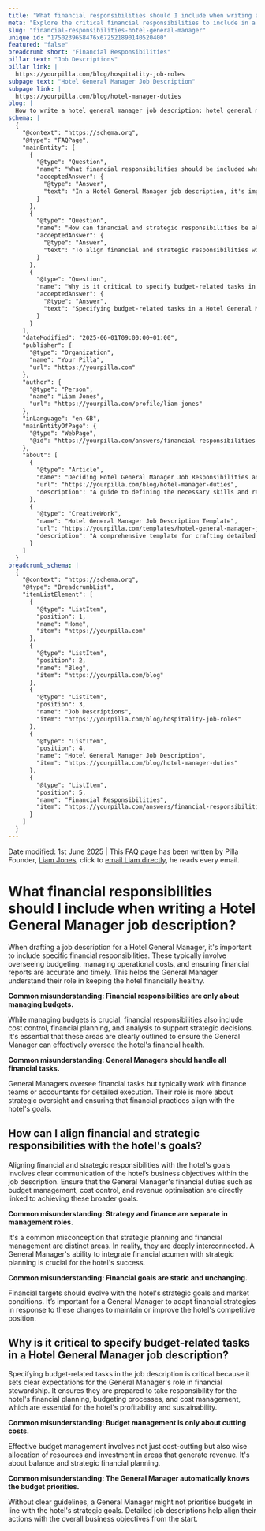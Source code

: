 ```yaml
---
title: "What financial responsibilities should I include when writing a Hotel General Manager job description?"
meta: "Explore the critical financial responsibilities to include in a Hotel General Manager job description, such as budgeting, cost control, and strategic financial planning."
slug: "financial-responsibilities-hotel-general-manager"
unique id: "1750239658476x672521890140520400"
featured: "false"
breadcrumb short: "Financial Responsibilities"
pillar text: "Job Descriptions"
pillar link: |
  https://yourpilla.com/blog/hospitality-job-roles
subpage text: "Hotel General Manager Job Description"
subpage link: |
  https://yourpilla.com/blog/hotel-manager-duties
blog: |
  How to write a hotel general manager job description: hotel general manager job description template included.
schema: |
  {
    "@context": "https://schema.org",
    "@type": "FAQPage",
    "mainEntity": [
      {
        "@type": "Question",
        "name": "What financial responsibilities should be included when writing a Hotel General Manager job description?",
        "acceptedAnswer": {
          "@type": "Answer",
          "text": "In a Hotel General Manager job description, it's important to include overseeing budgeting, managing operational costs, and ensuring financial reports are accurate and timely. These financial responsibilities help the General Manager understand their role in maintaining the hotel's financial health, which includes cost control, financial planning, and making strategic decisions. The role also involves working with finance teams for detailed financial activities, ensuring all practices align with the hotel's goals."
        }
      },
      {
        "@type": "Question",
        "name": "How can financial and strategic responsibilities be aligned with a hotel's goals in a General Manager's job description?",
        "acceptedAnswer": {
          "@type": "Answer",
          "text": "To align financial and strategic responsibilities with a hotel's goals, the job description should clearly communicate the hotel’s business objectives. It is crucial to link the General Manager's duties such as budget management, cost control, and revenue optimisation directly with achieving these broader goals. This integration of financial acumen and strategic planning is vital for the hotel’s overall success, requiring adaptation to evolving financial targets and market conditions."
        }
      },
      {
        "@type": "Question",
        "name": "Why is it critical to specify budget-related tasks in a Hotel General Manager job description?",
        "acceptedAnswer": {
          "@type": "Answer",
          "text": "Specifying budget-related tasks in a Hotel General Manager job description is essential because it sets clear expectations for the financial stewardship role of the General Manager. It ensures they are equipped to handle the hotel’s financial planning, budgeting processes, and cost management, which are key to the hotel's profitability and sustainability. Clear guidelines ensure the General Manager prioritises budgets that align with the hotel's strategic objectives."
        }
      }
    ],
    "dateModified": "2025-06-01T09:00:00+01:00",
    "publisher": {
      "@type": "Organization",
      "name": "Your Pilla",
      "url": "https://yourpilla.com"
    },
    "author": {
      "@type": "Person",
      "name": "Liam Jones",
      "url": "https://yourpilla.com/profile/liam-jones"
    },
    "inLanguage": "en-GB",
    "mainEntityOfPage": {
      "@type": "WebPage",
      "@id": "https://yourpilla.com/answers/financial-responsibilities-hotel-general-manager"
    },
    "about": [
      {
        "@type": "Article",
        "name": "Deciding Hotel General Manager Job Responsibilities and Skills",
        "url": "https://yourpilla.com/blog/hotel-manager-duties",
        "description": "A guide to defining the necessary skills and responsibilities for a Hotel General Manager to ensure operational success."
      },
      {
        "@type": "CreativeWork",
        "name": "Hotel General Manager Job Description Template",
        "url": "https://yourpilla.com/templates/hotel-general-manager-job-description",
        "description": "A comprehensive template for crafting detailed job descriptions for the role of a Hotel General Manager, encompassing essential financial and strategic duties."
      }
    ]
  }
breadcrumb_schema: |
  {
    "@context": "https://schema.org",
    "@type": "BreadcrumbList",
    "itemListElement": [
      {
        "@type": "ListItem",
        "position": 1,
        "name": "Home",
        "item": "https://yourpilla.com"
      },
      {
        "@type": "ListItem",
        "position": 2,
        "name": "Blog",
        "item": "https://yourpilla.com/blog"
      },
      {
        "@type": "ListItem",
        "position": 3,
        "name": "Job Descriptions",
        "item": "https://yourpilla.com/blog/hospitality-job-roles"
      },
      {
        "@type": "ListItem",
        "position": 4,
        "name": "Hotel General Manager Job Description",
        "item": "https://yourpilla.com/blog/hotel-manager-duties"
      },
      {
        "@type": "ListItem",
        "position": 5,
        "name": "Financial Responsibilities",
        "item": "https://yourpilla.com/answers/financial-responsibilities-hotel-general-manager"
      }
    ]
  }
---
```


Date modified: 1st June 2025 | This FAQ page has been written by Pilla Founder, [Liam Jones](https://yourpilla.com/profile/liam-jones), click to [email Liam directly](https://mailto:liam@yourpilla.com), he reads every email.

# What financial responsibilities should I include when writing a Hotel General Manager job description?

When drafting a job description for a Hotel General Manager, it's important to include specific financial responsibilities. These typically involve overseeing budgeting, managing operational costs, and ensuring financial reports are accurate and timely. This helps the General Manager understand their role in keeping the hotel financially healthy.

**Common misunderstanding: Financial responsibilities are only about managing budgets.**

While managing budgets is crucial, financial responsibilities also include cost control, financial planning, and analysis to support strategic decisions. It's essential that these areas are clearly outlined to ensure the General Manager can effectively oversee the hotel's financial health.

**Common misunderstanding: General Managers should handle all financial tasks.**

General Managers oversee financial tasks but typically work with finance teams or accountants for detailed execution. Their role is more about strategic oversight and ensuring that financial practices align with the hotel's goals.

## How can I align financial and strategic responsibilities with the hotel's goals?

Aligning financial and strategic responsibilities with the hotel's goals involves clear communication of the hotel’s business objectives within the job description. Ensure that the General Manager's financial duties such as budget management, cost control, and revenue optimisation are directly linked to achieving these broader goals.

**Common misunderstanding: Strategy and finance are separate in management roles.**

It's a common misconception that strategic planning and financial management are distinct areas. In reality, they are deeply interconnected. A General Manager's ability to integrate financial acumen with strategic planning is crucial for the hotel's success.

**Common misunderstanding: Financial goals are static and unchanging.**

Financial targets should evolve with the hotel's strategic goals and market conditions. It’s important for a General Manager to adapt financial strategies in response to these changes to maintain or improve the hotel's competitive position.

## Why is it critical to specify budget-related tasks in a Hotel General Manager job description?

Specifying budget-related tasks in the job description is critical because it sets clear expectations for the General Manager's role in financial stewardship. It ensures they are prepared to take responsibility for the hotel's financial planning, budgeting processes, and cost management, which are essential for the hotel's profitability and sustainability.

**Common misunderstanding: Budget management is only about cutting costs.**

Effective budget management involves not just cost-cutting but also wise allocation of resources and investment in areas that generate revenue. It's about balance and strategic financial planning.

**Common misunderstanding: The General Manager automatically knows the budget priorities.**

Without clear guidelines, a General Manager might not prioritise budgets in line with the hotel's strategic goals. Detailed job descriptions help align their actions with the overall business objectives from the start.
